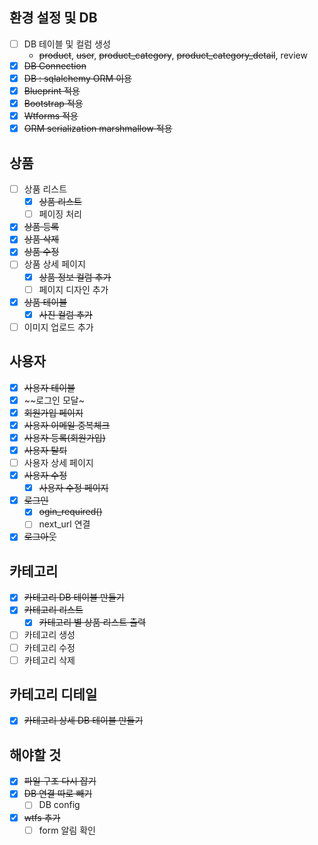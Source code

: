 ## 환경 설정 및 DB

- [ ]  DB 테이블 및 컬럼 생성
    - ~~product~~, ~~user~~, ~~product_category~~, ~~product_category_detail~~, review
- [x]  ~~DB Connection~~
- [x]  ~~DB : sqlalchemy ORM 이용~~
- [x]  ~~Blueprint 적용~~
- [x]  ~~Bootstrap 적용~~
- [x]  ~~Wtforms 적용~~
- [x]  ~~ORM serialization marshmallow 적용~~
 
## 상품

- [ ]  상품 리스트
    - [x]  ~~상품 리스트~~
    - [ ]  페이징 처리
- [x]  ~~상품 등록~~
- [x]  ~~상품 삭제~~
- [x]  ~~상품 수정~~
- [ ]  상품 상세 페이지
    - [x] ~~상품 정보 컬럼 추가~~ 
    - [ ] 페이지 디자인 추가
- [x]  ~~상품 테이블~~
    - [x]  ~~사진 컬럼 추가~~
- [ ]  이미지 업로드 추가

## 사용자

- [x] ~~사용자 테이블~~
- [x] ~~로그인 모달~
- [x] ~~회원가입 페이지~~
- [x] ~~사용자 이메일 중복체크~~
- [x] ~~사용자 등록(회원가입)~~
- [x] ~~사용자 탈퇴~~
- [ ]  사용자 상세 페이지
- [x]  ~~사용자 수정~~
    - [x] ~~사용자 수정 페이지~~
- [x] ~~로그인~~
    - [x] ~~ogin_required()~~
    - [ ] next_url 연결
- [x] ~~로그아웃~~

## 카테고리

- [x] ~~카테고리 DB 테이블 만들기~~
- [x] ~~카테고리 리스트~~
    - [x] ~~카테고리 별 상품 리스트 출력~~
- [ ] 카테고리 생성
- [ ] 카테고리 수정
- [ ] 카테고리 삭제

## 카테고리 디테일

- [x] ~~카테고리 상세 DB 테이블 만들기~~ 

## 해야할 것

- [x] ~~파일 구조 다시 잡기~~
- [x] ~~DB 연결 따로 빼기~~
    - [ ] DB config
- [X] ~~wtfs 추가~~
    - [ ] form 알림 확인
